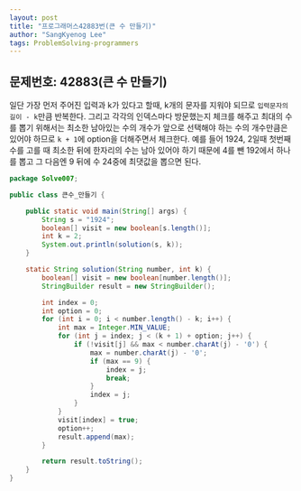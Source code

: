 ```yaml
---
layout: post
title: "프로그래머스42883번(큰 수 만들기)"
author: "SangKyenog Lee"
tags: ProblemSolving-programmers
---
```


## 문제번호: 42883(큰 수 만들기)
일단 가장 먼저 주어진 입력과 k가 있다고 할때, k개의 문자를 지워야 되므로 `입력문자의 길이 - k`만큼 반복한다. 그리고 각각의 인덱스마다 방문했는지 체크를 해주고 최대의 수를 뽑기 위해서는 최소한 남아있는 수의 개수가 앞으로 선택해야 하는 수의 개수만큼은 있어야 하므로 `k + 1`에 option을 더해주면서 체크한다. 예를 들어 1924, 2일때 첫번째 수를 고를 때 최소한 뒤에 한자리의 수는 남아 있어야 하기 때문에 4를 뺀 192에서 하나를 뽑고 그 다음엔 9 뒤에 수 24중에 최댓값을 뽑으면 된다.

```java
package Solve007;

public class 큰수_만들기 {

    public static void main(String[] args) {
        String s = "1924";
        boolean[] visit = new boolean[s.length()];
        int k = 2;
        System.out.println(solution(s, k));
    }

    static String solution(String number, int k) {
        boolean[] visit = new boolean[number.length()];
        StringBuilder result = new StringBuilder();

        int index = 0;
        int option = 0;
        for (int i = 0; i < number.length() - k; i++) {
            int max = Integer.MIN_VALUE;
            for (int j = index; j < (k + 1) + option; j++) {
                if (!visit[j] && max < number.charAt(j) - '0') {
                    max = number.charAt(j) - '0';
                    if (max == 9) {
                        index = j;
                        break;
                    }
                    index = j;
                }
            }
            visit[index] = true;
            option++;
            result.append(max);
        }

        return result.toString();
    }
}
```